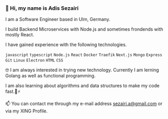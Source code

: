 ### 👋 Hi, my name is Adis Sezairi

I am a Software Engineer based in Ulm, Germany.

I build Backend Microservices with Node.js and sometimes frondends with mostly React.

I have gained experience with the following technologies. 

`javascript` `typescript` `Node.js` `React` `Docker` `Traefik` `Next.js` `Mongo` `Express` `Git` `Linux` `Electron` `HTML` `CSS`

🤓 I am always interested in trying new technology. Currently I am lerning Golang as well as functional programming.

I am also learning about algorithms and data structures to make my code fast.🚀⚡ 

📫 You can contact me through my e-mail address sezairi.a@gmail.com or via my XING Profile.

<!---
adsezai/adsezai is a ✨ special ✨ repository because its `README.md` (this file) appears on your GitHub profile.
You can click the Preview link to take a look at your changes.
--->
